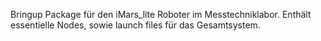 Bringup Package für den iMars_lite Roboter im Messtechniklabor. Enthält essentielle Nodes, sowie launch files für das Gesamtsystem.
